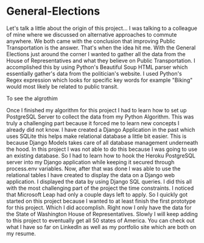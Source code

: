 # General-Elections
Let's talk a little about the origin of this project... I was talking to a colleague of mine where we discussed on alternative approaches to commute anywhere. We both came with the conclusion that improving Public Transportation is the answer. That's when the idea hit me. With the General Elections just around the corner I wanted to gather all the data from the House of Representatives and what they believe on Public Transportation. I accomplished this by using Python's Beautiful Soup HTML parser which essentially gather's data from the politician's website. I used Python's Regex expression which looks for specific key words for example "Biking" would most likely be related to public transit.

To see the algrothim


Once I finished my algorithm for this project I had to learn how to set up PostgreSQL Server to collect the data from my Python Algorithm. This was truly a challenging part because it forced me to learn new concepts I already did not know. I have created a Django Application in the past which uses SQLite this helps make relational database a little bit easier. This is because Django Models takes care of all database management underneath the hood. In this project I was not able to do this because I was going to use an existing database.  So I had to learn how to hook the Heroku PostgreSQL server into my Django application while keeping it secured through process.env variables. Now, after that was done I was able to use the relational tables I have created to display the data on a Django web application. I displayed the data by using Django SQL queries. I did this all with the most challenging part of the project the time constraints. I noticed that Microsoft Leap had only a couple days left to apply. So I quickly got started on this project because I wanted to at least finish the first prototype for this project. Which I did accomplish. Right now I only have the data for the State of Washington House of Representatives. Slowly I will keep adding to this project to eventually get all 50 states of America. You can check out what I have so far on LinkedIn as well as my portfolio site which are both on my resume.
